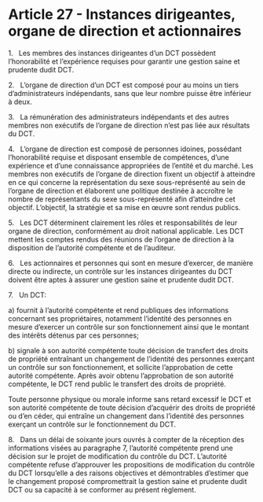 # Article 27 - Instances dirigeantes, organe de direction et actionnaires


1.   Les membres des instances dirigeantes d’un DCT possèdent l’honorabilité et l’expérience requises pour garantir une gestion saine et prudente dudit DCT.

2.   L’organe de direction d’un DCT est composé pour au moins un tiers d’administrateurs indépendants, sans que leur nombre puisse être inférieur à deux.

3.   La rémunération des administrateurs indépendants et des autres membres non exécutifs de l’organe de direction n’est pas liée aux résultats du DCT.

4.   L’organe de direction est composé de personnes idoines, possédant l’honorabilité requise et disposant ensemble de compétences, d’une expérience et d’une connaissance appropriées de l’entité et du marché. Les membres non exécutifs de l’organe de direction fixent un objectif à atteindre en ce qui concerne la représentation du sexe sous-représenté au sein de l’organe de direction et élaborent une politique destinée à accroître le nombre de représentants du sexe sous-représenté afin d’atteindre cet objectif. L’objectif, la stratégie et sa mise en œuvre sont rendus publics.

5.   Les DCT déterminent clairement les rôles et responsabilités de leur organe de direction, conformément au droit national applicable. Les DCT mettent les comptes rendus des réunions de l’organe de direction à la disposition de l’autorité compétente et de l’auditeur.

6.   Les actionnaires et personnes qui sont en mesure d’exercer, de manière directe ou indirecte, un contrôle sur les instances dirigeantes du DCT doivent être aptes à assurer une gestion saine et prudente dudit DCT.

7.   Un DCT:

a) fournit à l’autorité compétente et rend publiques des informations concernant ses propriétaires, notamment l’identité des personnes en mesure d’exercer un contrôle sur son fonctionnement ainsi que le montant des intérêts détenus par ces personnes;

b) signale à son autorité compétente toute décision de transfert des droits de propriété entraînant un changement de l’identité des personnes exerçant un contrôle sur son fonctionnement, et sollicite l’approbation de cette autorité compétente. Après avoir obtenu l’approbation de son autorité compétente, le DCT rend public le transfert des droits de propriété.

Toute personne physique ou morale informe sans retard excessif le DCT et son autorité compétente de toute décision d’acquérir des droits de propriété ou d’en céder, qui entraîne un changement dans l’identité des personnes exerçant un contrôle sur le fonctionnement du DCT.

8.   Dans un délai de soixante jours ouvrés à compter de la réception des informations visées au paragraphe 7, l’autorité compétente prend une décision sur le projet de modification du contrôle du DCT. L’autorité compétente refuse d’approuver les propositions de modification du contrôle du DCT lorsqu’elle a des raisons objectives et démontrables d’estimer que le changement proposé compromettrait la gestion saine et prudente dudit DCT ou sa capacité à se conformer au présent règlement.
